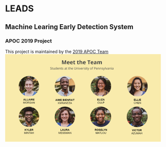 # LEADS
## Machine Learing Early Detection System
### APOC 2019 Project
This project is maintained by the [2019 APOC Team](https://apoc.seas.upenn.edu)
![Image](docs/teamslide.PNG)
